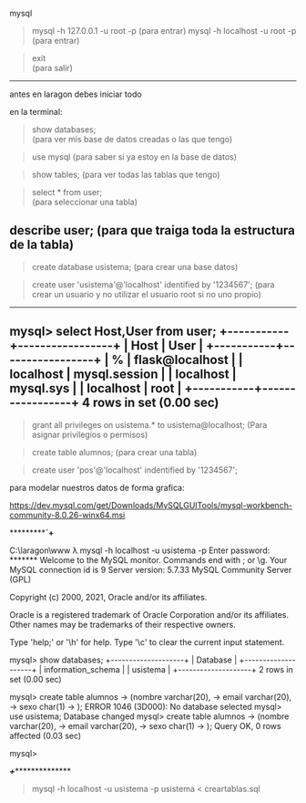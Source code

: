 mysql

 >mysql -h 127.0.0.1 -u root -p  (para entrar)
 >mysql -h localhost -u root -p  (para entrar)

 >exit                    
 (para salir)
 -------------
 antes en laragon debes iniciar todo


 en la terminal:
 >show databases;  
 (para ver mis base de datos creadas o las que tengo)

 >use mysql 
 (para saber si ya estoy en la base de datos)

 >show tables; 
 (para ver todas las tablas que tengo)

 >select * from user;     
 (para seleccionar una tabla)


describe user;   (para que traiga toda la estructura de la tabla)
--------------------------------
>create database usistema;
(para crear una base datos)

>create user 'usistema'@'localhost' identified by '1234567';
(para crear un usuario y no utilizar el usuario root si no uno propio)
------------------------------------------
mysql> select Host,User from user;
+-----------+-----------------+
| Host      | User            |
+-----------+-----------------+
| %         | flask@localhost |
| localhost | mysql.session   |
| localhost | mysql.sys       |
| localhost | root            |
+-----------+-----------------+
4 rows in set (0.00 sec)
------------------------------------------

>grant all privileges on usistema.* to usistema@localhost;
(Para asignar privilegios o permisos)



>create table alumnos;
(para crear una tabla)



> create user 'pos'@'localhost' indentified by '1234567';


para modelar nuestros datos de forma grafica:

https://dev.mysql.com/get/Downloads/MySQLGUITools/mysql-workbench-community-8.0.26-winx64.msi


*****************************´+********************


C:\laragon\www
λ mysql -h localhost -u usistema -p
Enter password: *******
Welcome to the MySQL monitor.  Commands end with ; or \g.
Your MySQL connection id is 9
Server version: 5.7.33 MySQL Community Server (GPL)

Copyright (c) 2000, 2021, Oracle and/or its affiliates.

Oracle is a registered trademark of Oracle Corporation and/or its
affiliates. Other names may be trademarks of their respective
owners.

Type 'help;' or '\h' for help. Type '\c' to clear the current input statement.

mysql> show databases;
+--------------------+
| Database           |
+--------------------+
| information_schema |
| usistema           |
+--------------------+
2 rows in set (0.00 sec)

mysql> create table alumnos
    -> (nombre varchar(20),
    -> email varchar(20),
    -> sexo char(1)
    -> );
ERROR 1046 (3D000): No database selected
mysql> use usistema;
Database changed
mysql> create table alumnos
    -> (nombre varchar(20),
    -> email varchar(20),
    -> sexo char(1)
    -> );
Query OK, 0 rows affected (0.03 sec)

mysql>

*******************+*********************************
>mysql -h localhost -u usistema -p usistema < creartablas.sql